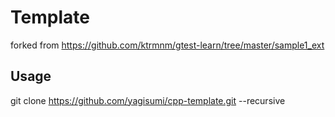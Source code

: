 # Template

forked from https://github.com/ktrmnm/gtest-learn/tree/master/sample1_ext

## Usage

git clone https://github.com/yagisumi/cpp-template.git --recursive
